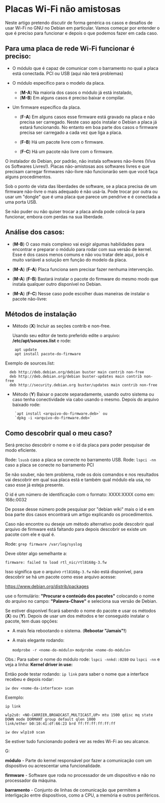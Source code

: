 ﻿
# Placas Wi-Fi não amistosas

Neste artigo pretendo discutir de forma genérica os casos e desafios de usar Wi-Fi no GNU no Debian em particular.
Vamos começar por entender o que é preciso para funcionar e depois o que podemos fazer em cada caso.

## Para uma placa de rede Wi-Fi funcionar é preciso:

* O  módulo que é capaz de comunicar com o barramento no qual a placa está conectada.
  PCI ou USB (aqui não terá problemas)

* O módulo específico para o modelo da placa.

  * (**M-A**) Na maioria dos casos o módulo já está instalado,
  * (**M-B**) Em alguns casos é preciso baixar e compilar.

* Um firmware específico da placa.

  * (**F-A**) Em alguns casos esse firmware está gravado na placa e não precisa ser carregado. Neste caso após instalar o Debian a placa já estará funcionando.
  No entanto em boa parte dos casos o firmware precisa ser carregado a cada vez que liga a placa.


  * (**F-B**) Há um pacote livre com o firmware.
  * (**F-C**) Há um pacote não livre com o firmware.


O instalador do Debian, por padrão, não instala softwares não-livres (Viva os Softwares Livres!).
Placas não-amistosas aos softwares livres e que precisam carregar firmwares não-livre não funcionarão sem que você faça alguns procedimentos.

Sob o ponto de vista das liberdades de software, se a placa precisa de um firmware não-livre o mais adequado é não usá-la.
Pode trocar por outra ou usar um "dongle" que é uma placa que parece um pendrive e é conectada a uma porta USB.

Se não puder ou não quiser trocar a placa ainda pode colocá-la para funcionar, embora com perdas na sua liberdade.

## Análise dos casos:


* (**M-B**) O caso mais complexo vai exigir algumas habilidades para encontrar e preparar o módulo para rodar com sua versão de kernel.
Esse é dos casos menos comuns e não vou tratar dele aqui, pois é muito variável a solução em função do modelo da placa.

* (**M-A**) (**F-A**) Placa funciona sem precisar fazer nenhuma intervenção.

* (**M-A**) (**F-B**) Bastará instalar o pacote do firmware do mesmo modo que instala qualquer outro disponível no Debian.

* (**M-A**) (**F-C**) Nesse caso pode escolher duas maneiras de instalar o pacote não-livre:


## Métodos de instalação


* Método (**X**) Incluir as seções contrib e non-free.

   Usando seu editor de texto preferido edite o arquivo: **/etc/apt/sources.list** e rode:

       apt update
       apt install pacote-do-firmware


Exemplo de sources.list:

      deb http://deb.debian.org/debian buster main contrib non-free
      deb http://deb.debian.org/debian buster-updates main contrib non-free
      deb http://security.debian.org buster/updates main contrib non-free


* Método (**Y**) Baixar o pacote separadamente, usando outro sistema ou caso tenha conectividade via cabo usando o mesmo.
  Depois do arquivo baixado rode:


       `apt install <arquivo-do-firmware.deb>` ou
       `dpkg -i <arquivo-do-firmware.deb>`

## Como descobrir qual o meu caso?

Será preciso descobrir o nome e o id da placa para poder pesquisar de modo eficiente.

Rode: `lsusb` caso a placa se conecte no barramento USB.
Rode: `lspci -nn` caso a placa se conecte no barramento PCI

Se não souber, não tem problema, rode os dois comandos e nos resultados vai descobrir em qual sua placa está e também qual módulo ela usa, no caso esse já esteja presente.

O id é um número de identificação com o formato: XXXX:XXXX como em: 168c:0032

De posse desse número pode pesquisar por "debian wiki" mais o id e em boa parte dos casos encontrará um artigo explicando os procedimentos.

Caso não encontre ou deseje um método alternativo pode descobrir qual arquivo de firmware está faltando para depois descobrir se existe um pacote com ele e qual é.

Rode: `grep firmware /var/log/syslog`

Deve obter algo semelhante a:

`firmware: failed to load rtl_nic/rtl8168g-3.fw`

Isso significa que o arquivo `rtl8168g-3.fw` não está disponível, para descobrir se há um pacote como esse arquivo acesse:

https://www.debian.org/distrib/packages

use o formulário: **"Procurar o conteúdo dos pacotes"** colocando o nome do arquivo no campo: **"Palavra-Chave"** e seleciona sua versão de Debian.

Se estiver disponível ficará sabendo o nome do pacote e usar os métodos (**X**) ou (**Y**).
Depois de usar um dos métodos e ter conseguido instalar o pacote, tem duas opções:

- A mais feia rebootando o sistema. (**Rebootar "Jamais"!**)
- A mais elegante rodando:


    `modprobe -r <nome-do-módulo>`
    `modprobe <nome-do-módulo>`

Obs.: Para saber o nome do módulo rode: `lspci -nnkd::0280` ou `lspci -nn`
e veja a linha: **Kernel driver in use:**

Então pode testar rodando: `ip link` para saber o nome que a interface recebeu e depois rodar:


`iw dev <nome-da-interface> scan`

Exemplo:

    ip link

    wlp2s0: <NO-CARRIER,BROADCAST,MULTICAST,UP> mtu 1500 qdisc mq state DOWN mode DORMANT group default qlen 1000
    link/ether b0:10:41:df:66:23 brd ff:ff:ff:ff:ff:ff

    iw dev wlp1s0 scan

Se estiver tudo funcionando poderá ver as redes Wi-Fi ao seu alcance.

G:

**módulo** - Parte do kernel responsável por fazer a comunicação com um dispositivo ou acrescentar uma funcionalidade.

**firmware** - Software que roda no processador de um dispositivo e não no processador da máquina.

**barramento** - Conjunto de linhas de comunicação que permitem a interligação entre dispositivos, como a CPU, a memória e outros periféricos.


